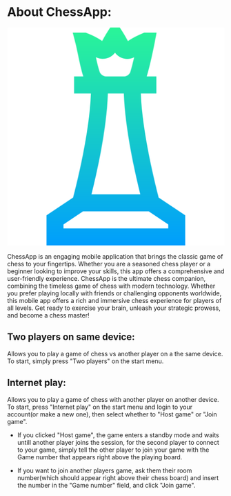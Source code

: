 # About ChessApp:

<p align="center">
  <img src="./app/src/main/res/drawable/icon.png">
</p>

ChessApp is an engaging mobile application that brings the classic game of chess to your fingertips. Whether you are a seasoned chess player or a beginner looking to improve your skills, this app offers a comprehensive and user-friendly experience. ChessApp is the ultimate chess companion, combining the timeless game of chess with modern technology. Whether you prefer playing locally with friends or challenging opponents worldwide, this mobile app offers a rich and immersive chess experience for players of all levels. Get ready to exercise your brain, unleash your strategic prowess, and become a chess master!

## Two players on same device:
Allows you to play a game of chess vs another player on a the same device.
To start, simply press "Two players" on the start menu.

## Internet play:
Allows you to play a game of chess with another player on another device.
To start, press "Internet play" on the start menu and login to your account(or make a new one), then select whether to "Host game" or "Join game".

* If you clicked "Host game", the game enters a standby mode and waits untill another player joins the session, for the second player to connect to your game,
  simply tell the other player to join your game with the Game number that appears right above the playing board.
  
* If you want to join another players game, ask them their room number(which should appear right above their chess board) and insert the number in the "Game number" field, and click "Join game".
